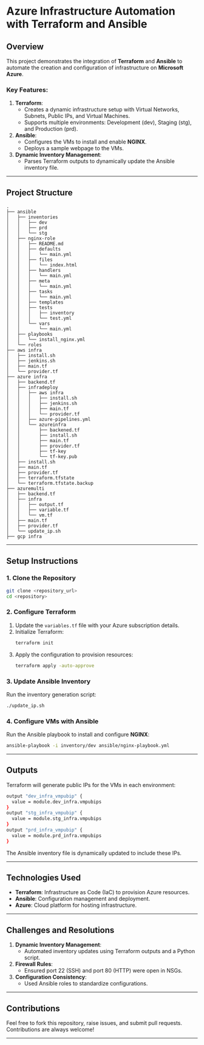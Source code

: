 # Azure Infrastructure Automation with Terraform and Ansible

## **Overview**
This project demonstrates the integration of **Terraform** and **Ansible** to automate the creation and configuration of infrastructure on **Microsoft Azure**. 

### **Key Features:**
1. **Terraform**:
   - Creates a dynamic infrastructure setup with Virtual Networks, Subnets, Public IPs, and Virtual Machines.
   - Supports multiple environments: Development (dev), Staging (stg), and Production (prd).
2. **Ansible**:
   - Configures the VMs to install and enable **NGINX**.
   - Deploys a sample webpage to the VMs.
3. **Dynamic Inventory Management**:
   - Parses Terraform outputs to dynamically update the Ansible inventory file.

---

## **Project Structure**
```
.
├── ansible
│   ├── inventories
│   │   ├── dev
│   │   ├── prd
│   │   └── stg
│   ├── nginx-role
│   │   ├── README.md
│   │   ├── defaults
│   │   │   └── main.yml
│   │   ├── files
│   │   │   └── index.html
│   │   ├── handlers
│   │   │   └── main.yml
│   │   ├── meta
│   │   │   └── main.yml
│   │   ├── tasks
│   │   │   └── main.yml
│   │   ├── templates
│   │   ├── tests
│   │   │   ├── inventory
│   │   │   └── test.yml
│   │   └── vars
│   │       └── main.yml
│   ├── playbooks
│   │   └── install_nginx.yml
│   └── roles
├── aws infra
│   ├── install.sh
│   ├── jenkins.sh
│   ├── main.tf
│   └── provider.tf
├── azure infra
│   ├── backend.tf
│   ├── infradeploy
│   │   ├── aws infra
│   │   │   ├── install.sh
│   │   │   ├── jenkins.sh
│   │   │   ├── main.tf
│   │   │   └── provider.tf
│   │   ├── azure-pipelines.yml
│   │   └── azureinfra
│   │       ├── backened.tf
│   │       ├── install.sh
│   │       ├── main.tf
│   │       ├── provider.tf
│   │       ├── tf-key
│   │       └── tf-key.pub
│   ├── install.sh
│   ├── main.tf
│   ├── provider.tf
│   ├── terraform.tfstate
│   └── terraform.tfstate.backup
├── azuremulti
│   ├── backend.tf
│   ├── infra
│   │   ├── output.tf
│   │   ├── variable.tf
│   │   └── vm.tf
│   ├── main.tf
│   ├── provider.tf
│   └── update_ip.sh
├── gcp infra

```

---

## **Setup Instructions**

### **1. Clone the Repository**
```bash
git clone <repository_url>
cd <repository>
```

### **2. Configure Terraform**
1. Update the `variables.tf` file with your Azure subscription details.
2. Initialize Terraform:
   ```bash
   terraform init
   ```
3. Apply the configuration to provision resources:
   ```bash
   terraform apply -auto-approve
   ```

### **3. Update Ansible Inventory**
Run the inventory generation script:
```bash
./update_ip.sh
```

### **4. Configure VMs with Ansible**
Run the Ansible playbook to install and configure **NGINX**:
```bash
ansible-playbook -i inventory/dev ansible/nginx-playbook.yml
```

---

## **Outputs**
Terraform will generate public IPs for the VMs in each environment:
```bash
output "dev_infra_vmpubip" {
  value = module.dev_infra.vmpubips
}
output "stg_infra_vmpubip" {
  value = module.stg_infra.vmpubips
}
output "prd_infra_vmpubip" {
  value = module.prd_infra.vmpubips
}
```
The Ansible inventory file is dynamically updated to include these IPs.

---

## **Technologies Used**
- **Terraform**: Infrastructure as Code (IaC) to provision Azure resources.
- **Ansible**: Configuration management and deployment.
- **Azure**: Cloud platform for hosting infrastructure.

---

## **Challenges and Resolutions**
1. **Dynamic Inventory Management**:
   - Automated inventory updates using Terraform outputs and a Python script.
2. **Firewall Rules**:
   - Ensured port 22 (SSH) and port 80 (HTTP) were open in NSGs.
3. **Configuration Consistency**:
   - Used Ansible roles to standardize configurations.

---

## **Contributions**
Feel free to fork this repository, raise issues, and submit pull requests. Contributions are always welcome!

---
